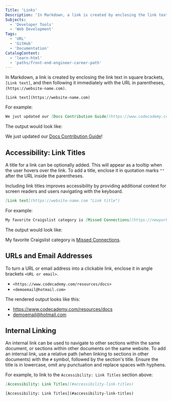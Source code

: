 ```yaml
---
Title: 'Links'
Description: 'In Markdown, a link is created by enclosing the link text in square brackets and then following it immediately with the URL in parentheses.'
Subjects:
  - 'Developer Tools'
  - 'Web Development'
Tags:
  - 'URL'
  - 'GitHub'
  - 'Documentation'
CatalogContent:
  - 'learn-html'
  - 'paths/front-end-engineer-career-path'
---
```


In Markdown, a link is created by enclosing the link text in square brackets, `[Link text]`, and then following it immediately with the URL in parentheses, `(https://website-name.com)`.

```pseudo
[Link text](https://website-name.com)
```

For example:

```md
We just updated our [Docs Contribution Guide](https://www.codecademy.com/pages/contribute-docs)!
```

The output would look like:

We just updated our [Docs Contribution Guide](https://www.codecademy.com/pages/contribute-docs)!

## Accessibility: Link Titles

A title for a link can be optionally added. This will appear as a tooltip when the user hovers over the link. To add a title, enclose it in quotation marks `""` after the URL inside the parentheses.

Including link titles improves accessibility by providing additional context for screen readers and users navigating with the keyboard.

```md
[Link text](https://website-name.com "Link title")
```

For example:

```md
My favorite Craigslist category is [Missed Connections](https://newyork.craigslist.org/d/missed-connections/search/mis "The best place on the internet").
```

The output would look like:

My favorite Craigslist category is [Missed Connections](https://newyork.craigslist.org/d/missed-connections/search/mis "The best place on the internet").

## URLs and Email Addresses

To turn a URL or email address into a clickable link, enclose it in angle brackets `<URL or email>`.

- `<https://www.codecademy.com/resources/docs>`
- `<demoemail@hotmail.com>`

The rendered output looks like this:

- <https://www.codecademy.com/resources/docs>
- <demoemail@hotmail.com>

## Internal Linking

An internal link can be used to navigate to other sections within the same document, or sections within other documents on the same website. To add an internal link, use a relative path (when linking to sections in other documents) with the `#` symbol, followed by the section's title. Ensure the title is in lowercase, omit any punctuation and replace spaces with hyphens.

For example, to link to the `Accessibility: Link Titles` section above:

```md
[Accessibility: Link Titles](#accessibility-link-titles)
```

```pseudo
[Accessibility: Link Titles](#accessibility-link-titles)
```